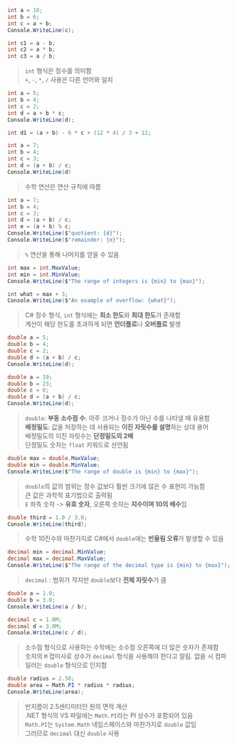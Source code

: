 ```C#
int a = 18;
int b = 6;
int c = a + b;
Console.WriteLine(c);

int c1 = a - b;
int c2 = a * b;
int c3 = a / b;
```
> `int` 형식은 정수를 의미함  
> `+`, `-`, `*`, `/` 사용은 다른 언어와 일치

```C#
int a = 5;
int b = 4;
int c = 2;
int d = a + b * c;
Console.WriteLine(d);

int d1 = (a + b) - 6 * c + (12 * 4) / 3 + 12;
```
```C#
int a = 7;
int b = 4;
int c = 3;
int d = (a + b) / c;
Console.WriteLine(d)
```
> 수학 연산은 연산 규칙에 따름

```C#
int a = 7;
int b = 4;
int c = 3;
int d = (a + b) / c;
int e = (a + b) % c;
Console.WriteLine($"quotient: {d}");
Console.WriteLine($"remainder: {e}");
```
> `%` 연산을 통해 나머지를 얻을 수 있음

```C#
int max = int.MaxValue;
int min = int.MinValue;
Console.WriteLine($"The range of integers is {min} to {max}");

int what = max + 3;
Console.WriteLine($"An example of overflow: {what}");
```
> C# 정수 형식, `int` 형식에는 **최소 한도**와 **최대 한도**가 존재함  
> 계산이 해당 한도를 초과하게 되면 **언더플로**나 **오버플로** 발생

```C#
double a = 5;
double b = 4;
double c = 2;
double d = (a + b) / c;
Console.WriteLine(d);
```
```C#
double a = 19;
double b = 23;
double c = 8;
double d = (a + b) / c;
Console.WriteLine(d);
```
> `double`: **부동 소수점 수**: 아주 크거나 정수가 아닌 수를 나타낼 때 유용함  
> **배정밀도**: 값을 저장하는 데 사용되는 **이진 자릿수를 설명**하는 상대 용어  
> 배정밀도의 이진 자릿수는 **단정밀도의 2배**  
> 단정밀도 숫자는 `float` 키워드로 선언됨

```C#
double max = double.MaxValue;
double min = double.MinValue;
Console.WriteLine($"The range of double is {min} to {max}");
```
> `double`의 값의 범위는 정수 값보다 훨씬 크기에 많은 수 표현이 가능함  
> 큰 값은 과학적 표기법으로 출력됨  
> `E` 좌측 숫자 -> **유효 숫자**, 오른쪽 숫자는 **지수이며 10의 배수**임

```C#
double third = 1.0 / 3.0;
Console.WriteLine(third);
```
> 수학 10진수와 마찬가지로 C#에서 `double`에는 **반올림 오류**가 발생할 수 있음

```C#
decimal min = decimal.MinValue;
decimal max = decimal.MaxValue;
Console.WriteLine($"The range of the decimal type is {min} to {max}");
```
> `decimal` : 범위가 작지만 `double`보다 **전체 자릿수**가 큼

```C#
double a = 1.0;
double b = 3.0;
Console.WriteLine(a / b);

decimal c = 1.0M;
decimal d = 3.0M;
Console.WriteLine(c / d);
```
> 소수점 형식으로 사용하는 수학에는 소수점 오른쪽에 더 많은 숫자가 존재함  
> 숫자의 `M` 접미사로 상수가 `decimal` 형식을 사용해야 한다고 알림. 없을 시 컴파일러는 `double` 형식으로 인지함

```C#
double radius = 2.50;
double area = Math.PI * radius * radius;
Console.WriteLine(area);
```
> 반지름이 2.5센티미터인 원의 면적 계산  
> .NET 형식의 VS 파일에는 `Math.PI`라는 PI 상수가 포함되어 있음  
> `Math.PI`는 `System.Math` 네임스페이스와 마찬가지로 `double` 값임  
> 그러므로 `decimal` 대신 `double` 사용
